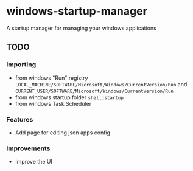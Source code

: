 # windows-startup-manager
A startup manager for managing your windows applications

## TODO
### Importing
- from windows "Run" registry `LOCAL_MACHINE/SOFTWARE/Microsoft/Windows/CurrentVersion/Run` and `CURRENT_USER/SOFTWARE/Microsoft/Windows/CurrentVersion/Run`
- from windows startup folder `shell:startup`
- from windows Task Scheduler
### Features
- Add page for editing json apps config
### Improvements
- Improve the UI
